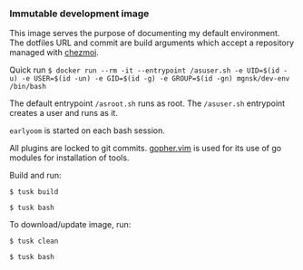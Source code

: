 ### Immutable development image

This image serves the purpose of documenting my default environment. The dotfiles URL and commit are build arguments which accept a repository managed with [chezmoi](https://github.com/twpayne/chezmoi).

Quick run
`$ docker run --rm -it --entrypoint /asuser.sh -e UID=$(id -u) -e USER=$(id -un) -e GID=$(id -g) -e GROUP=$(id -gn) mgnsk/dev-env /bin/bash`

The default entrypoint `/asroot.sh` runs as root.
The `/asuser.sh` entrypoint creates a user and runs as it.

`earlyoom` is started on each bash session.

All plugins are locked to git commits. [gopher.vim](https://github.com/arp242/gopher.vim) is used for its use of go modules for installation of tools.

Build and run:

`$ tusk build`

`$ tusk bash`
 
 To download/update image, run:

`$ tusk clean`

`$ tusk bash`
